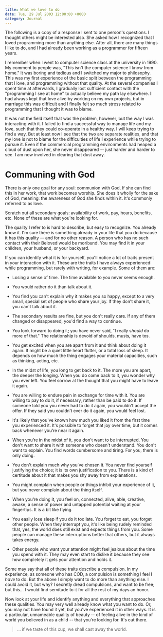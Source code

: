 ```yaml
---
title: What we love to do
date: Tue, 29 Jul 2003 12:00:00 +0000
category: Journal
---
```


The following is a copy of a response I sent to one person's questions.
I thought others might be interested also.  She asked how I recognized
that I loved programming more than anything else.  After all, there are
many things I like to do, and I had already been working as a programmer
for fifteen years.

I remember when I went to computer science class at the university in
1990.  My comment to people was, "This isn't the computer science I know
from home."  It was boring and tedious and I switched my major to
philosophy.  This was my first experience of the basic split between the
programming that I love, and programming without that quality.  At the
several companies I spent time at afterwards, I gradually lost
sufficient contact with the "programming I see at home" to actually
believe my path lay elsewhere.  I had always kept that love alive by
working on my own projects, but in marriage this was difficult and I
finally felt so much stress related to programming that I thought it was
to blame.

It was not the field itself that was the problem, however, but the way I
was interacting with it.  I failed to find a successful way to manage
life and my love, such that they could co-operate in a healthy way.  I
will keep trying to find a way.  But at least now I see that the two are
separate realities, and that my love is not to blame for the
difficulties of life I experience while trying to pursue it.  Even if
the commercial programming environments had heaped a cloud of dust upon
her, she never disappeared -- just harder and harder to see.  I am now
involved in clearing that dust away.

# Communing with God

There is only one goal for any soul: communion with God.  If she can
find this in her work, that work becomes worship.  She does it wholly
for the sake of God, meaning: the awareness of God she finds within it.
It's commonly referred to as love.

Scratch out all secondary goals: availability of work, pay, hours,
benefits, etc.  None of these are what you're looking for.

The quality I refer to is hard to describe, but easy to recognize.  You
already know it.  I'm sure there is something already in your life that
you do because it has this quality -- and for no other reason.  A person
who has no such contact with their Beloved would be moribund.  You may
find it in your children, your husband, or your backyard.

If you can identify what it is for yourself, you'll notice a lot of
traits present in your interaction with it.  These are the traits I have
always experienced while programming, but rarely with writing, for
example.  Some of them are:

* Losing a sense of time.  The time available to you never seems
enough.

* You would rather do it than talk about it.

* You find you can't explain why it makes you so happy, except to a
very small, special set of people who share your joy.  If they don't
share it, you can't talk about it.

* The secondary results are fine, but you don't really care.  If any of
them changed or disappeared, you'd find a way to continue.

* You look forward to doing it; you have never said, "I really *should*
do more of that." The relationship is devoid of shoulds, musts, have
tos.

* You get excited when you are apart from it and think about doing it
again.  It might be a quiet little heart flutter, or a total loss of
sleep.  It depends on how much the thing engages your material
capacities, such as thinking, acting, etc.

* In the midst of life, you long to get back to it.  The more you are
apart, the deeper the longing.  When you do come back to it, you
wonder why you ever left.  You feel sorrow at the thought that you
might have to leave it again.

* You are willing to endure pain in exchange for time with it.  You are
willing to pay to do it, if necessary, rather than be paid to do it.
If someone told you you never had to do it again, you wouldn't accept
the offer.  If they said you couldn't ever do it again, you would
feel lost.

* It's likely that you've known how much you liked it from the first
time you experienced it.  It's possible to forget that joy over time,
but it comes back whenever you're near it again.

* When you're in the midst of it, you don't want to be interrupted.
You don't want to share it with someone who doesn't understand.  You
don't want to explain.  You find words cumbersome and tiring.  For
you, there is only doing.

* You don't explain much why you've chosen it.  You never find yourself
justifying the choice; it is its own justification to you.  There is
a kind of certitude about it that makes you shy away from
explanations.

* You might complain when people or things inhibit your experience of
it, but you never complain about the thing itself.

* When you're doing it, you feel on, connected, alive, able, creative,
awake, a sense of power and untapped potential waiting at your
fingertips.  It is a bit like flying.

* You easily lose sleep if you do it too late.  You forget to eat, you
forget other people.  When they interrupt you, it's like being rudely
reminded that, yes, the world does still exist and expects things
from you.  Some people can manage these interruptions better that
others, but it always takes energy.

* Other people who want your attention might feel jealous about the
time you spend with it.  They may even start to dislike it because
they see how completely it gets your attention and holds it.

Some may say that all of these traits describe a compulsion.  In my
experience, as someone who has COD, a compulsion is something I feel I
*have* to do.  But the above I simply want to do more than anything else.
I could avoid it, but why?  I secretly dread compulsions, and want to be
free; but this... I would find servitude to it for all the rest of my
days an honor.

Now look at your life and identify anything and everything that
approaches these qualities.  You may very well already know what you
want to do.  Or, you may not have found it yet, but you've experienced
it in other ways.  It is a particular, unnameable quality of beauty --
of feeling alive in the kind of world you believed in as a child -- that
you're looking for.  It's out there.

> ... if we taste of this cup, we shall cast away the world.


